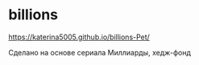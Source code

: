 # billions

https://katerina5005.github.io/billions-Pet/

Сделано на основе сериала Миллиарды, хедж-фонд
